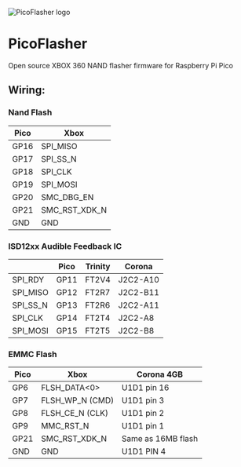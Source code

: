 ![PicoFlasher logo](https://raw.githubusercontent.com/X360Tools/PicoFlasher/master/picoflasher.png)

# PicoFlasher

Open source XBOX 360 NAND flasher firmware for Raspberry Pi Pico

## Wiring:

### Nand Flash
| Pico | Xbox |
| ------------- | ------------- |
| GP16  | SPI_MISO  |
| GP17  | SPI_SS_N |
| GP18  | SPI_CLK  |
| GP19  |  SPI_MOSI |
| GP20  |  SMC_DBG_EN |
| GP21  | SMC_RST_XDK_N  |
| GND  |  GND |

### ISD12xx Audible Feedback IC
|  | Pico | Trinity | Corona |
| ------------- | ------------- | ------------- | ------------- |
SPI_RDY | GP11 | FT2V4 | J2C2-A10
SPI_MISO | GP12 | FT2R7 | J2C2-B11
SPI_SS_N | GP13 | FT2R6 | J2C2-A11
SPI_CLK | GP14 | FT2T4 | J2C2-A8
SPI_MOSI | GP15 | FT2T5 | J2C2-B8

### EMMC Flash
| Pico | Xbox | Corona 4GB |
| ------------- | ------------- | ------------- |
| GP6  | FLSH_DATA<0> | U1D1 pin 16 |
| GP7  | FLSH_WP_N (CMD) | U1D1 pin 3 |
| GP8  |  FLSH_CE_N (CLK) | U1D1 pin 2 |
| GP9  |  MMC_RST_N | U1D1 pin 1 |
| GP21  | SMC_RST_XDK_N  | Same as 16MB flash |
| GND  |  GND | U1D1 PIN 4 |

